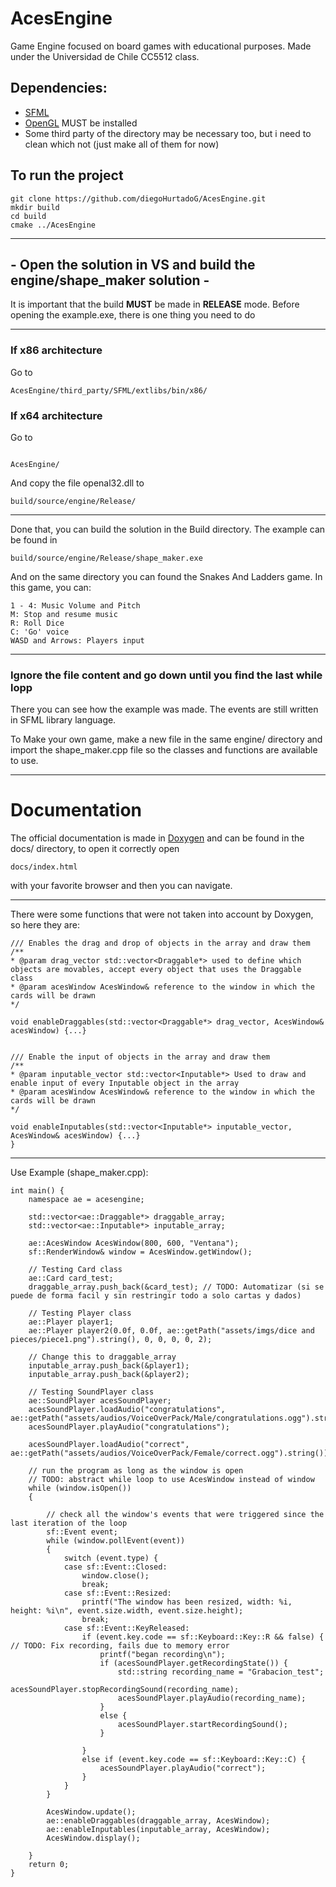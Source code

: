 # AcesEngine
Game Engine focused on board games with educational purposes. Made under the Universidad de Chile CC5512 class.

## Dependencies:
-	[SFML](https://www.sfml-dev.org/index.php)
-	[OpenGL](https://www.opengl.org//) MUST be installed
-	Some third party of the directory may be necessary too, but i need to clean which not (just make all of them for now)

## To run the project
```
git clone https://github.com/diegoHurtadoG/AcesEngine.git
mkdir build
cd build
cmake ../AcesEngine
```
---


## - Open the solution in VS and build the engine/shape_maker solution -
It is important that the build **MUST** be made in **RELEASE** mode. Before opening the example.exe, there is one thing you need to do


---
###  If x86 architecture
Go to 
```
AcesEngine/third_party/SFML/extlibs/bin/x86/
```
### If x64 architecture
Go to
```

AcesEngine/
```

And copy the file openal32.dll to
```
build/source/engine/Release/
```
---
Done that, you can build the solution in the Build directory. 
The example can be found in
```
build/source/engine/Release/shape_maker.exe
```
And on the same directory you can found the Snakes And Ladders game. In this game, you can:
```
1 - 4: Music Volume and Pitch
M: Stop and resume music
R: Roll Dice
C: 'Go' voice
WASD and Arrows: Players input
```
---
### Ignore the file content and go down until you find the last while lopp
There you can see how the example was made. The events are still written in SFML library language.

To Make your own game, make a new file in the same engine/ directory and import the shape_maker.cpp file so the classes and functions are available to use.

---
# Documentation
The official documentation is made in [Doxygen](https://www.doxygen.nl/index.html) and can be found in the docs/ directory, to open it correctly open
```
docs/index.html
```
with your favorite browser and then you can navigate.

---
There were some functions that were not taken into account by Doxygen, so here they are:
```
/// Enables the drag and drop of objects in the array and draw them
/**
* @param drag_vector std::vector<Draggable*> used to define which objects are movables, accept every object that uses the Draggable class
* @param acesWindow AcesWindow& reference to the window in which the cards will be drawn
*/

void enableDraggables(std::vector<Draggable*> drag_vector, AcesWindow& acesWindow) {...}


/// Enable the input of objects in the array and draw them
/**
* @param inputable_vector std::vector<Inputable*> Used to draw and enable input of every Inputable object in the array
* @param acesWindow AcesWindow& reference to the window in which the cards will be drawn
*/

void enableInputables(std::vector<Inputable*> inputable_vector, AcesWindow& acesWindow) {...}
}
```

---
Use Example (shape_maker.cpp):
```
int main() {
    namespace ae = acesengine;

    std::vector<ae::Draggable*> draggable_array;
    std::vector<ae::Inputable*> inputable_array;

    ae::AcesWindow AcesWindow(800, 600, "Ventana");
    sf::RenderWindow& window = AcesWindow.getWindow();

    // Testing Card class
    ae::Card card_test;
    draggable_array.push_back(&card_test); // TODO: Automatizar (si se puede de forma facil y sin restringir todo a solo cartas y dados)

    // Testing Player class
    ae::Player player1;
    ae::Player player2(0.0f, 0.0f, ae::getPath("assets/imgs/dice and pieces/piece1.png").string(), 0, 0, 0, 0, 2);

    // Change this to draggable_array
    inputable_array.push_back(&player1);
    inputable_array.push_back(&player2);

    // Testing SoundPlayer class
    ae::SoundPlayer acesSoundPlayer;
    acesSoundPlayer.loadAudio("congratulations", ae::getPath("assets/audios/VoiceOverPack/Male/congratulations.ogg").string());
    acesSoundPlayer.playAudio("congratulations");

    acesSoundPlayer.loadAudio("correct", ae::getPath("assets/audios/VoiceOverPack/Female/correct.ogg").string());

    // run the program as long as the window is open
    // TODO: abstract while loop to use AcesWindow instead of window
    while (window.isOpen())
    {

        // check all the window's events that were triggered since the last iteration of the loop
        sf::Event event;
        while (window.pollEvent(event))
        {
            switch (event.type) {
            case sf::Event::Closed:
                window.close();
                break;
            case sf::Event::Resized:
                printf("The window has been resized, width: %i, height: %i\n", event.size.width, event.size.height);
                break;
            case sf::Event::KeyReleased:
                if (event.key.code == sf::Keyboard::Key::R && false) { // TODO: Fix recording, fails due to memory error
                    printf("began recording\n");
                    if (acesSoundPlayer.getRecordingState()) {
                        std::string recording_name = "Grabacion_test";
                        acesSoundPlayer.stopRecordingSound(recording_name);
                        acesSoundPlayer.playAudio(recording_name);
                    }
                    else {
                        acesSoundPlayer.startRecordingSound();
                    }
                    
                }
                else if (event.key.code == sf::Keyboard::Key::C) {
                    acesSoundPlayer.playAudio("correct");
                }
            }
        }

        AcesWindow.update();
        ae::enableDraggables(draggable_array, AcesWindow);
        ae::enableInputables(inputable_array, AcesWindow);
        AcesWindow.display();

    }
    return 0;
}
```


